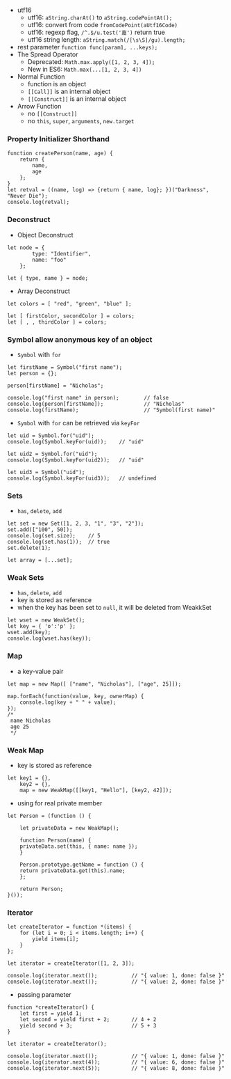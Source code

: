 + utf16
    + utf16: `aString.charAt()` to `aString.codePointAt();`
    + utf16: convert from code `fromCodePoint(aUtf16Code)`
    + utf16: regexp flag, `/^.$/u.test('嘉')` return  true
    + utf16 string length:  `aString.match(/[\s\S]/gu).length;`
+ rest parameter `function func(param1, ...keys);`
+ The Spread Operator
    + Deprecated: `Math.max.apply([1, 2, 3, 4]);`
    + New in ES6: `Math.max(...[1, 2, 3, 4])`
+ Normal Function
    + function is an object
    + `[[Call]]` is an internal object
    + `[[Construct]]` is an internal object
+ Arrow Function
    + no `[[Construct]]`
    + no `this`, `super`, `arguments`, `new.target`

### Property Initializer Shorthand
```
function createPerson(name, age) {
    return {
        name,
        age
    };
}
let retval = ((name, log) => {return { name, log}; })("Darkness", "Never Die");
console.log(retval);
```

### Deconstruct
+ Object Deconstruct
```
let node = {
        type: "Identifier",
        name: "foo"
    };

let { type, name } = node;
```

+ Array Deconstruct
```
let colors = [ "red", "green", "blue" ];

let [ firstColor, secondColor ] = colors;
let [ , , thirdColor ] = colors;
```

### Symbol allow anonymous key of an object
+ `Symbol` with `for`
```
let firstName = Symbol("first name");
let person = {};

person[firstName] = "Nicholas";

console.log("first name" in person);        // false
console.log(person[firstName]);             // "Nicholas"
console.log(firstName);                     // "Symbol(first name)"
```
+ `Symbol` with `for` can be retrieved via `keyFor`
```
let uid = Symbol.for("uid");
console.log(Symbol.keyFor(uid));    // "uid"

let uid2 = Symbol.for("uid");
console.log(Symbol.keyFor(uid2));   // "uid"

let uid3 = Symbol("uid");
console.log(Symbol.keyFor(uid3));   // undefined
```

### Sets
+ `has`, `delete`, `add`
```
let set = new Set([1, 2, 3, "1", "3", "2"]);
set.add(["100", 50]);
console.log(set.size);    // 5
console.log(set.has(1));  // true
set.delete(1);

let array = [...set];
```

### Weak Sets
+ `has`, `delete`, `add`
+ key is stored as reference
+ when the key has been set to `null`, it will be deleted from WeakkSet
```
let wset = new WeakSet();
let key = { 'o':'p' };
wset.add(key);
console.log(wset.has(key));
```

### Map
+ a key-value pair
```
let map = new Map([ ["name", "Nicholas"], ["age", 25]]);

map.forEach(function(value, key, ownerMap) {
    console.log(key + " " + value);
});
/*
 name Nicholas
 age 25
 */
```

### Weak Map
+ key is stored as reference
```
let key1 = {},
    key2 = {},
    map = new WeakMap([[key1, "Hello"], [key2, 42]]);
```
+ using for real private member
```
let Person = (function () {

    let privateData = new WeakMap();

    function Person(name) {
    privateData.set(this, { name: name });
    }

    Person.prototype.getName = function () {
    return privateData.get(this).name;
    };

    return Person;
}());
```

### Iterator
```
let createIterator = function *(items) {
    for (let i = 0; i < items.length; i++) {
        yield items[i];
    }
};

let iterator = createIterator([1, 2, 3]);

console.log(iterator.next());           // "{ value: 1, done: false }"
console.log(iterator.next());           // "{ value: 2, done: false }"
```
+ passing parameter
```
function *createIterator() {
    let first = yield 1;
    let second = yield first + 2;       // 4 + 2
    yield second + 3;                   // 5 + 3
}

let iterator = createIterator();

console.log(iterator.next());           // "{ value: 1, done: false }"
console.log(iterator.next(4));          // "{ value: 6, done: false }"
console.log(iterator.next(5));          // "{ value: 8, done: false }"
```